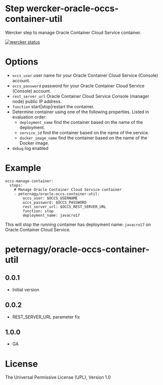 # Step wercker-oracle-occs-container-util
Wercker step to manage Oracle Container Cloud Service container.

[![wercker status](https://app.wercker.com/status/55562054fe564292358e9eee599920b7/m "wercker status")](https://app.wercker.com/project/bykey/55562054fe564292358e9eee599920b7)

# Options

- `occs_user` user name for your Oracle Container Cloud Service (Console) account.
- `occs_password` password for your Oracle Container Cloud Service (Console) account.
- `rest_server_url` Oracle Container Cloud Service Console (manager node) public IP address.
- `function` start|stop|restart the container.
- Determine container using one of the following properties. Listed in evaluation order:
	- `deployment_name` find the container based on the name of the deployment.
	- `service_id` find the container based on the name of the service.
	- `docker_image_name` find the container based on the name of the Docker image.
- `debug` log enabled

# Example

	occs-manage-container:
	  steps:
	    # Manage Oracle Container Cloud Service container
	    - peternagy/oracle-occs-container-util:
	        occs_user: $OCCS_USERNAME
	        occs_password: $OCCS_PASSWORD
	        rest_server_url: $OCCS_REST_SERVER_URL
	        function: stop
			deployment_name: javacro17


This will stop the running container has deployment name: `javacro17` on Oracle Container Cloud Service.

# peternagy/oracle-occs-container-util

## 0.0.1

- Initial version

## 0.0.2

- REST_SERVER_URL parameter fix

## 1.0.0

- GA

# License

The Universal Permissive License (UPL), Version 1.0
